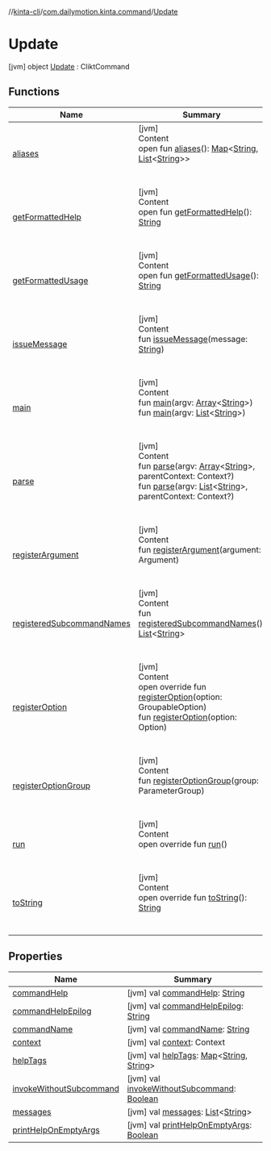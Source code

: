 //[kinta-cli](../../../index.md)/[com.dailymotion.kinta.command](../index.md)/[Update](index.md)



# Update  
 [jvm] object [Update](index.md) : CliktCommand   


## Functions  
  
|  Name |  Summary | 
|---|---|
| <a name="com.github.ajalt.clikt.core/CliktCommand/aliases/#/PointingToDeclaration/"></a>[aliases](index.md#862779757%2FFunctions%2F356028141)| <a name="com.github.ajalt.clikt.core/CliktCommand/aliases/#/PointingToDeclaration/"></a>[jvm]  <br>Content  <br>open fun [aliases](index.md#862779757%2FFunctions%2F356028141)(): [Map](https://kotlinlang.org/api/latest/jvm/stdlib/kotlin.collections/-map/index.html)<[String](https://kotlinlang.org/api/latest/jvm/stdlib/kotlin/-string/index.html), [List](https://kotlinlang.org/api/latest/jvm/stdlib/kotlin.collections/-list/index.html)<[String](https://kotlinlang.org/api/latest/jvm/stdlib/kotlin/-string/index.html)>>  <br><br><br>|
| <a name="com.github.ajalt.clikt.core/CliktCommand/getFormattedHelp/#/PointingToDeclaration/"></a>[getFormattedHelp](index.md#1541301256%2FFunctions%2F356028141)| <a name="com.github.ajalt.clikt.core/CliktCommand/getFormattedHelp/#/PointingToDeclaration/"></a>[jvm]  <br>Content  <br>open fun [getFormattedHelp](index.md#1541301256%2FFunctions%2F356028141)(): [String](https://kotlinlang.org/api/latest/jvm/stdlib/kotlin/-string/index.html)  <br><br><br>|
| <a name="com.github.ajalt.clikt.core/CliktCommand/getFormattedUsage/#/PointingToDeclaration/"></a>[getFormattedUsage](index.md#1370818128%2FFunctions%2F356028141)| <a name="com.github.ajalt.clikt.core/CliktCommand/getFormattedUsage/#/PointingToDeclaration/"></a>[jvm]  <br>Content  <br>open fun [getFormattedUsage](index.md#1370818128%2FFunctions%2F356028141)(): [String](https://kotlinlang.org/api/latest/jvm/stdlib/kotlin/-string/index.html)  <br><br><br>|
| <a name="com.github.ajalt.clikt.core/CliktCommand/issueMessage/#kotlin.String/PointingToDeclaration/"></a>[issueMessage](index.md#799394371%2FFunctions%2F356028141)| <a name="com.github.ajalt.clikt.core/CliktCommand/issueMessage/#kotlin.String/PointingToDeclaration/"></a>[jvm]  <br>Content  <br>fun [issueMessage](index.md#799394371%2FFunctions%2F356028141)(message: [String](https://kotlinlang.org/api/latest/jvm/stdlib/kotlin/-string/index.html))  <br><br><br>|
| <a name="com.github.ajalt.clikt.core/CliktCommand/main/#kotlin.Array[kotlin.String]/PointingToDeclaration/"></a>[main](index.md#1949771358%2FFunctions%2F356028141)| <a name="com.github.ajalt.clikt.core/CliktCommand/main/#kotlin.Array[kotlin.String]/PointingToDeclaration/"></a>[jvm]  <br>Content  <br>fun [main](index.md#1949771358%2FFunctions%2F356028141)(argv: [Array](https://kotlinlang.org/api/latest/jvm/stdlib/kotlin/-array/index.html)<[String](https://kotlinlang.org/api/latest/jvm/stdlib/kotlin/-string/index.html)>)  <br>fun [main](index.md#1992298304%2FFunctions%2F356028141)(argv: [List](https://kotlinlang.org/api/latest/jvm/stdlib/kotlin.collections/-list/index.html)<[String](https://kotlinlang.org/api/latest/jvm/stdlib/kotlin/-string/index.html)>)  <br><br><br>|
| <a name="com.github.ajalt.clikt.core/CliktCommand/parse/#kotlin.Array[kotlin.String]#com.github.ajalt.clikt.core.Context?/PointingToDeclaration/"></a>[parse](index.md#-94074571%2FFunctions%2F356028141)| <a name="com.github.ajalt.clikt.core/CliktCommand/parse/#kotlin.Array[kotlin.String]#com.github.ajalt.clikt.core.Context?/PointingToDeclaration/"></a>[jvm]  <br>Content  <br>fun [parse](index.md#-94074571%2FFunctions%2F356028141)(argv: [Array](https://kotlinlang.org/api/latest/jvm/stdlib/kotlin/-array/index.html)<[String](https://kotlinlang.org/api/latest/jvm/stdlib/kotlin/-string/index.html)>, parentContext: Context?)  <br>fun [parse](index.md#1024544399%2FFunctions%2F356028141)(argv: [List](https://kotlinlang.org/api/latest/jvm/stdlib/kotlin.collections/-list/index.html)<[String](https://kotlinlang.org/api/latest/jvm/stdlib/kotlin/-string/index.html)>, parentContext: Context?)  <br><br><br>|
| <a name="com.github.ajalt.clikt.core/CliktCommand/registerArgument/#com.github.ajalt.clikt.parameters.arguments.Argument/PointingToDeclaration/"></a>[registerArgument](index.md#-1711968953%2FFunctions%2F356028141)| <a name="com.github.ajalt.clikt.core/CliktCommand/registerArgument/#com.github.ajalt.clikt.parameters.arguments.Argument/PointingToDeclaration/"></a>[jvm]  <br>Content  <br>fun [registerArgument](index.md#-1711968953%2FFunctions%2F356028141)(argument: Argument)  <br><br><br>|
| <a name="com.github.ajalt.clikt.core/CliktCommand/registeredSubcommandNames/#/PointingToDeclaration/"></a>[registeredSubcommandNames](index.md#-747785872%2FFunctions%2F356028141)| <a name="com.github.ajalt.clikt.core/CliktCommand/registeredSubcommandNames/#/PointingToDeclaration/"></a>[jvm]  <br>Content  <br>fun [registeredSubcommandNames](index.md#-747785872%2FFunctions%2F356028141)(): [List](https://kotlinlang.org/api/latest/jvm/stdlib/kotlin.collections/-list/index.html)<[String](https://kotlinlang.org/api/latest/jvm/stdlib/kotlin/-string/index.html)>  <br><br><br>|
| <a name="com.github.ajalt.clikt.core/CliktCommand/registerOption/#com.github.ajalt.clikt.core.GroupableOption/PointingToDeclaration/"></a>[registerOption](index.md#857541691%2FFunctions%2F356028141)| <a name="com.github.ajalt.clikt.core/CliktCommand/registerOption/#com.github.ajalt.clikt.core.GroupableOption/PointingToDeclaration/"></a>[jvm]  <br>Content  <br>open override fun [registerOption](index.md#857541691%2FFunctions%2F356028141)(option: GroupableOption)  <br>fun [registerOption](index.md#300439647%2FFunctions%2F356028141)(option: Option)  <br><br><br>|
| <a name="com.github.ajalt.clikt.core/CliktCommand/registerOptionGroup/#com.github.ajalt.clikt.parameters.groups.ParameterGroup/PointingToDeclaration/"></a>[registerOptionGroup](index.md#-794083231%2FFunctions%2F356028141)| <a name="com.github.ajalt.clikt.core/CliktCommand/registerOptionGroup/#com.github.ajalt.clikt.parameters.groups.ParameterGroup/PointingToDeclaration/"></a>[jvm]  <br>Content  <br>fun [registerOptionGroup](index.md#-794083231%2FFunctions%2F356028141)(group: ParameterGroup)  <br><br><br>|
| <a name="com.dailymotion.kinta.command/Update/run/#/PointingToDeclaration/"></a>[run](run.md)| <a name="com.dailymotion.kinta.command/Update/run/#/PointingToDeclaration/"></a>[jvm]  <br>Content  <br>open override fun [run](run.md)()  <br><br><br>|
| <a name="com.github.ajalt.clikt.core/CliktCommand/toString/#/PointingToDeclaration/"></a>[toString](index.md#757044643%2FFunctions%2F356028141)| <a name="com.github.ajalt.clikt.core/CliktCommand/toString/#/PointingToDeclaration/"></a>[jvm]  <br>Content  <br>open override fun [toString](index.md#757044643%2FFunctions%2F356028141)(): [String](https://kotlinlang.org/api/latest/jvm/stdlib/kotlin/-string/index.html)  <br><br><br>|


## Properties  
  
|  Name |  Summary | 
|---|---|
| <a name="com.dailymotion.kinta.command/Update/commandHelp/#/PointingToDeclaration/"></a>[commandHelp](index.md#1917122998%2FProperties%2F356028141)| <a name="com.dailymotion.kinta.command/Update/commandHelp/#/PointingToDeclaration/"></a> [jvm] val [commandHelp](index.md#1917122998%2FProperties%2F356028141): [String](https://kotlinlang.org/api/latest/jvm/stdlib/kotlin/-string/index.html)   <br>|
| <a name="com.dailymotion.kinta.command/Update/commandHelpEpilog/#/PointingToDeclaration/"></a>[commandHelpEpilog](index.md#-1561037776%2FProperties%2F356028141)| <a name="com.dailymotion.kinta.command/Update/commandHelpEpilog/#/PointingToDeclaration/"></a> [jvm] val [commandHelpEpilog](index.md#-1561037776%2FProperties%2F356028141): [String](https://kotlinlang.org/api/latest/jvm/stdlib/kotlin/-string/index.html)   <br>|
| <a name="com.dailymotion.kinta.command/Update/commandName/#/PointingToDeclaration/"></a>[commandName](index.md#-874859092%2FProperties%2F356028141)| <a name="com.dailymotion.kinta.command/Update/commandName/#/PointingToDeclaration/"></a> [jvm] val [commandName](index.md#-874859092%2FProperties%2F356028141): [String](https://kotlinlang.org/api/latest/jvm/stdlib/kotlin/-string/index.html)   <br>|
| <a name="com.dailymotion.kinta.command/Update/context/#/PointingToDeclaration/"></a>[context](index.md#-1727566573%2FProperties%2F356028141)| <a name="com.dailymotion.kinta.command/Update/context/#/PointingToDeclaration/"></a> [jvm] val [context](index.md#-1727566573%2FProperties%2F356028141): Context   <br>|
| <a name="com.dailymotion.kinta.command/Update/helpTags/#/PointingToDeclaration/"></a>[helpTags](index.md#-1847747970%2FProperties%2F356028141)| <a name="com.dailymotion.kinta.command/Update/helpTags/#/PointingToDeclaration/"></a> [jvm] val [helpTags](index.md#-1847747970%2FProperties%2F356028141): [Map](https://kotlinlang.org/api/latest/jvm/stdlib/kotlin.collections/-map/index.html)<[String](https://kotlinlang.org/api/latest/jvm/stdlib/kotlin/-string/index.html), [String](https://kotlinlang.org/api/latest/jvm/stdlib/kotlin/-string/index.html)>   <br>|
| <a name="com.dailymotion.kinta.command/Update/invokeWithoutSubcommand/#/PointingToDeclaration/"></a>[invokeWithoutSubcommand](index.md#-1967260697%2FProperties%2F356028141)| <a name="com.dailymotion.kinta.command/Update/invokeWithoutSubcommand/#/PointingToDeclaration/"></a> [jvm] val [invokeWithoutSubcommand](index.md#-1967260697%2FProperties%2F356028141): [Boolean](https://kotlinlang.org/api/latest/jvm/stdlib/kotlin/-boolean/index.html)   <br>|
| <a name="com.dailymotion.kinta.command/Update/messages/#/PointingToDeclaration/"></a>[messages](index.md#-422942612%2FProperties%2F356028141)| <a name="com.dailymotion.kinta.command/Update/messages/#/PointingToDeclaration/"></a> [jvm] val [messages](index.md#-422942612%2FProperties%2F356028141): [List](https://kotlinlang.org/api/latest/jvm/stdlib/kotlin.collections/-list/index.html)<[String](https://kotlinlang.org/api/latest/jvm/stdlib/kotlin/-string/index.html)>   <br>|
| <a name="com.dailymotion.kinta.command/Update/printHelpOnEmptyArgs/#/PointingToDeclaration/"></a>[printHelpOnEmptyArgs](index.md#-167885285%2FProperties%2F356028141)| <a name="com.dailymotion.kinta.command/Update/printHelpOnEmptyArgs/#/PointingToDeclaration/"></a> [jvm] val [printHelpOnEmptyArgs](index.md#-167885285%2FProperties%2F356028141): [Boolean](https://kotlinlang.org/api/latest/jvm/stdlib/kotlin/-boolean/index.html)   <br>|

